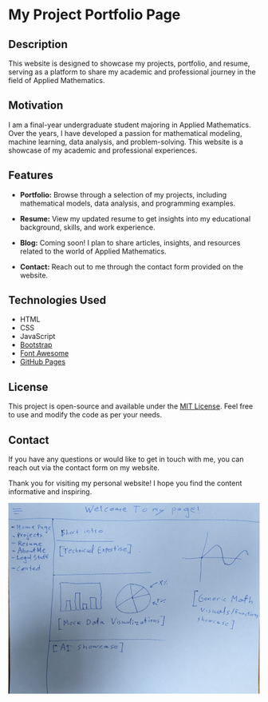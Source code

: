 # My Project Portfolio Page

## Description

This website is designed to showcase my projects, portfolio, and resume, serving as a platform to share my academic and professional journey in the field of Applied Mathematics.

## Motivation

I am a final-year undergraduate student majoring in Applied Mathematics. Over the years, I have developed a passion for mathematical modeling, machine learning, data analysis, and problem-solving. This website is a showcase of my academic and professional experiences.

## Features

- **Portfolio:** Browse through a selection of my projects, including mathematical models, data analysis, and programming examples.

- **Resume:** View my updated resume to get insights into my educational background, skills, and work experience.

- **Blog:** Coming soon! I plan to share articles, insights, and resources related to the world of Applied Mathematics.

- **Contact:** Reach out to me through the contact form provided on the website.

## Technologies Used

- HTML
- CSS
- JavaScript
- [Bootstrap](https://getbootstrap.com/)
- [Font Awesome](https://fontawesome.com/)
- [GitHub Pages](https://pages.github.com/)

## License

This project is open-source and available under the [MIT License](LICENSE). Feel free to use and modify the code as per your needs.

## Contact

If you have any questions or would like to get in touch with me, you can reach out via the contact form on my website.

Thank you for visiting my personal website! I hope you find the content informative and inspiring.

![screenshotimg](/Images/sketch.jpg)